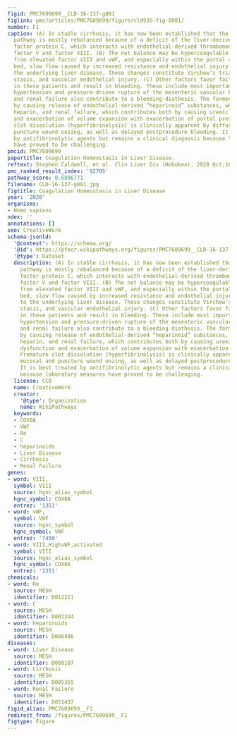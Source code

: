 ```yaml
---
figid: PMC7609699__CLD-16-137-g001
figlink: pmc/articles/PMC7609699/figure/cld935-fig-0001/
number: F1
caption: (A) In stable cirrhosis, it has now been established that the hemostatic
  pathway is mostly rebalanced because of a deficit of the liver‐derived anticoagulant
  factor protein C, which interacts with endothelial‐derived thrombomodulin to inhibit
  factor V and factor VIII. (B) The net balance may be hypercoagulable with contributions
  from elevated factor VIII and vWF, and especially within the portal vein vascular
  bed, slow flow caused by increased resistance and endothelial injury inherent to
  the underlying liver disease. These changes constitute Virchow’s triad of hypercoagulability,
  stasis, and vascular endothelial injury. (C) Other factors favor failure of hemostasis
  in these patients and result in bleeding. These include most importantly portal
  hypertension and pressure‐driven rupture of the mesenteric vascular bed. Infection
  and renal failure also contribute to a bleeding diathesis. The former contributes
  by causing release of endothelial‐derived “heparinoid” substances, which act like
  heparin, and renal failure, which contributes both by causing uremic platelet dysfunction
  and exacerbation of volume expansion with exacerbation of portal pressure. Premature
  clot dissolution (hyperfibrinolysis) is clinically apparent by diffuse mucosal and
  puncture wound oozing, as well as delayed postprocedure bleeding. It is best treated
  by antifibrinolytic agents but remains a clinical diagnosis because laboratory measures
  have proved to be challenging.
pmcid: PMC7609699
papertitle: Coagulation Homeostasis in Liver Disease.
reftext: Stephen Caldwell, et al. Clin Liver Dis (Hoboken). 2020 Oct;16(4):137-141.
pmc_ranked_result_index: '92705'
pathway_score: 0.6896771
filename: CLD-16-137-g001.jpg
figtitle: Coagulation Homeostasis in Liver Disease
year: '2020'
organisms:
- Homo sapiens
ndex: ''
annotations: []
seo: CreativeWork
schema-jsonld:
  '@context': https://schema.org/
  '@id': https://pfocr.wikipathways.org/figures/PMC7609699__CLD-16-137-g001.html
  '@type': Dataset
  description: (A) In stable cirrhosis, it has now been established that the hemostatic
    pathway is mostly rebalanced because of a deficit of the liver‐derived anticoagulant
    factor protein C, which interacts with endothelial‐derived thrombomodulin to inhibit
    factor V and factor VIII. (B) The net balance may be hypercoagulable with contributions
    from elevated factor VIII and vWF, and especially within the portal vein vascular
    bed, slow flow caused by increased resistance and endothelial injury inherent
    to the underlying liver disease. These changes constitute Virchow’s triad of hypercoagulability,
    stasis, and vascular endothelial injury. (C) Other factors favor failure of hemostasis
    in these patients and result in bleeding. These include most importantly portal
    hypertension and pressure‐driven rupture of the mesenteric vascular bed. Infection
    and renal failure also contribute to a bleeding diathesis. The former contributes
    by causing release of endothelial‐derived “heparinoid” substances, which act like
    heparin, and renal failure, which contributes both by causing uremic platelet
    dysfunction and exacerbation of volume expansion with exacerbation of portal pressure.
    Premature clot dissolution (hyperfibrinolysis) is clinically apparent by diffuse
    mucosal and puncture wound oozing, as well as delayed postprocedure bleeding.
    It is best treated by antifibrinolytic agents but remains a clinical diagnosis
    because laboratory measures have proved to be challenging.
  license: CC0
  name: CreativeWork
  creator:
    '@type': Organization
    name: WikiPathways
  keywords:
  - COX8A
  - VWF
  - Re
  - C
  - heparinoids
  - Liver Disease
  - Cirrhosis
  - Renal Failure
genes:
- word: VIII,
  symbol: VIII
  source: hgnc_alias_symbol
  hgnc_symbol: COX8A
  entrez: '1351'
- word: vWF,
  symbol: VWF
  source: hgnc_symbol
  hgnc_symbol: VWF
  entrez: '7450'
- word: VIII,HighvWF,activated
  symbol: VIII
  source: hgnc_alias_symbol
  hgnc_symbol: COX8A
  entrez: '1351'
chemicals:
- word: Re
  source: MESH
  identifier: D012211
- word: C
  source: MESH
  identifier: D002244
- word: heparinoids
  source: MESH
  identifier: D006496
diseases:
- word: Liver Disease
  source: MESH
  identifier: D008107
- word: Cirrhosis
  source: MESH
  identifier: D005355
- word: Renal Failure
  source: MESH
  identifier: D051437
figid_alias: PMC7609699__F1
redirect_from: /figures/PMC7609699__F1
figtype: Figure
---
```

